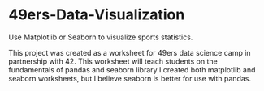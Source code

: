 # 49ers-Data-Visualization
Use Matplotlib or Seaborn to visualize sports statistics.

This project was created as a worksheet for 49ers data science camp in partnership with 42.
This worksheet will teach students on the fundamentals of pandas and seaborn library
I created both matplotlib and seaborn worksheets, but I believe seaborn is better for use with pandas.
